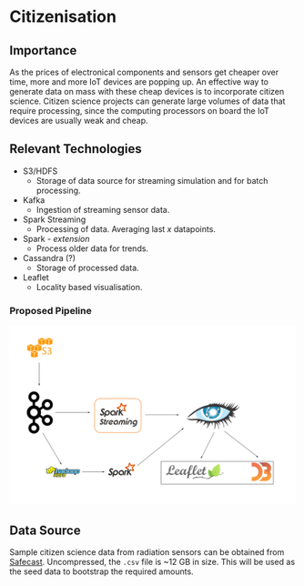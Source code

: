 # Citizenisation

## Importance
As the prices of electronical components and sensors get cheaper over time, more and more IoT devices are popping up. An effective way to generate data on mass with these cheap devices is to incorporate citizen science. Citizen science projects can generate large volumes of data that require processing, since the computing processors on board the IoT devices are usually weak and cheap.

## Relevant Technologies
  - S3/HDFS
    - Storage of data source for streaming simulation and for batch processing.
  - Kafka
    - Ingestion of streaming sensor data.
  - Spark Streaming
    - Processing of data. Averaging last *x* datapoints.
  - Spark - *extension*
    - Process older data for trends.
  - Cassandra (?)
    - Storage of processed data.
  - Leaflet
    - Locality based visualisation.

### Proposed Pipeline
![Proposed pipeline.](./img/pipeline.jpg)

## Data Source
Sample citizen science data from radiation sensors can be obtained from [Safecast](https://blog.safecast.org/data/). Uncompressed, the `.csv` file is ~12 GB in size. This will be used as the seed data to bootstrap the required amounts.
